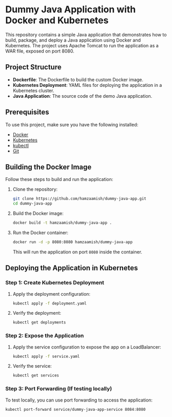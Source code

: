 # Dummy Java Application with Docker and Kubernetes

This repository contains a simple Java application that demonstrates how to build, package, and deploy a Java application using Docker and Kubernetes. The project uses Apache Tomcat to run the application as a WAR file, exposed on port 8080.

## Project Structure

- **Dockerfile**: The Dockerfile to build the custom Docker image.
- **Kubernetes Deployment**: YAML files for deploying the application in a Kubernetes cluster.
- **Java Application**: The source code of the demo Java application.

## Prerequisites

To use this project, make sure you have the following installed:

- [Docker](https://www.docker.com/get-started)
- [Kubernetes](https://kubernetes.io/docs/setup/)
- [kubectl](https://kubernetes.io/docs/tasks/tools/install-kubectl/)
- [Git](https://git-scm.com/book/en/v2/Getting-Started-Installing-Git)

## Building the Docker Image

Follow these steps to build and run the application:

1. Clone the repository:
    ```bash
    git clone https://github.com/hamzaamish/dummy-java-app.git
    cd dummy-java-app
    ```

2. Build the Docker image:
    ```bash
    docker build -t hamzaamish/dummy-java-app .
    ```

3. Run the Docker container:
    ```bash
    docker run -d -p 8080:8080 hamzaamish/dummy-java-app
    ```

   This will run the application on port `8080` inside the container.

## Deploying the Application in Kubernetes

### Step 1: Create Kubernetes Deployment

1. Apply the deployment configuration:
    ```bash
    kubectl apply -f deployment.yaml
    ```

2. Verify the deployment:
    ```bash
    kubectl get deployments
    ```

### Step 2: Expose the Application

1. Apply the service configuration to expose the app on a LoadBalancer:
    ```bash
    kubectl apply -f service.yaml
    ```

2. Verify the service:
    ```bash
    kubectl get services
    ```

### Step 3: Port Forwarding (If testing locally)

To test locally, you can use port forwarding to access the application:
```bash
kubectl port-forward service/dummy-java-app-service 8084:8080

